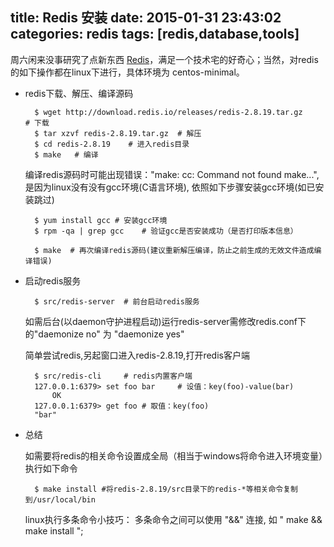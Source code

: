 title: Redis 安装
date: 2015-01-31 23:43:02
categories: redis
tags: [redis,database,tools]
---
周六闲来没事研究了点新东西 [Redis]("http://redis.io")，满足一个技术宅的好奇心；当然，对redis的如下操作都在linux下进行，具体环境为 centos-minimal。

- redis下载、解压、编译源码
	
		$ wget http://download.redis.io/releases/redis-2.8.19.tar.gz	 # 下载
		$ tar xzvf redis-2.8.19.tar.gz	# 解压
		$ cd redis-2.8.19	 # 进入redis目录
		$ make	 # 编译

	编译redis源码时可能出现错误："make: cc: Command not found make...",是因为linux没有没有gcc环境(C语言环境), 依照如下步骤安装gcc环境(如已安装跳过)

		$ yum install gcc # 安装gcc环境
		$ rpm -qa | grep gcc	# 验证gcc是否安装成功（是否打印版本信息）

		$ make  # 再次编译redis源码(建议重新解压编译，防止之前生成的无效文件造成编译错误)

<!-- more -->

- 启动redis服务
		
		$ src/redis-server	# 前台启动redis服务
		
	如需后台(以daemon守护进程启动)运行redis-server需修改redis.conf下的"daemonize no" 为 "daemonize yes"

	简单尝试redis,另起窗口进入redis-2.8.19,打开redis客户端

		$ src/redis-cli		# redis内置客户端
		127.0.0.1:6379> set foo bar		# 设值：key(foo)-value(bar)
			OK
		127.0.0.1:6379> get foo	# 取值：key(foo)
		"bar"

- 总结
	
	如需要将redis的相关命令设置成全局（相当于windows将命令进入环境变量）执行如下命令

		$ make install #将redis-2.8.19/src目录下的redis-*等相关命令复制到/usr/local/bin

	linux执行多条命令小技巧： 多条命令之间可以使用 "&&" 连接, 如 " make && make install ";